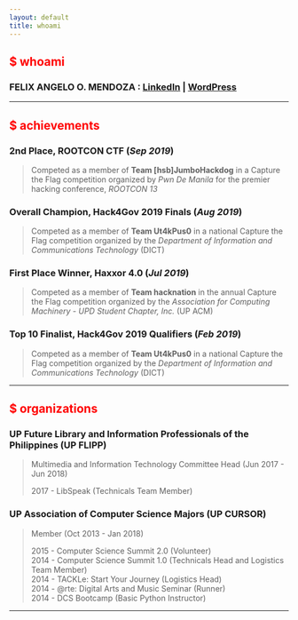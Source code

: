 ```yaml
---
layout: default
title: whoami
---
```


## <span style="color:red">$ whoami</span>

### __FELIX ANGELO O. MENDOZA__ : [LinkedIn](https://www.linkedin.com/in/faomendoza/) | [WordPress](https://fiftyliterbox.wordpress.com/)

---

## <span style="color:red">$ achievements</span>

### __2nd Place, ROOTCON CTF__ (_Sep 2019_)
> Competed as a member of __Team [hsb]JumboHackdog__ in a Capture the Flag competition organized by _Pwn De Manila_ for the premier hacking conference, _ROOTCON 13_

### __Overall Champion, Hack4Gov 2019 Finals__ (_Aug 2019_)
> Competed as a member of __Team Ut4kPus0__ in a national Capture the Flag competition organized by the _Department of Information and Communications Technology_ (DICT)

### __First Place Winner, Haxxor 4.0__ (_Jul 2019_)
> Competed as a member of __Team hacknation__ in the annual Capture the Flag competition organized by the _Association for Computing Machinery - UPD Student Chapter, Inc._ (UP ACM)

### __Top 10 Finalist, Hack4Gov 2019 Qualifiers__ (_Feb 2019_)
> Competed as a member of __Team Ut4kPus0__ in a national Capture the Flag competition organized by the _Department of Information and Communications Technology_ (DICT)

---

## <span style="color:red">$ organizations</span>

### UP Future Library and Information Professionals of the Philippines (UP FLIPP) 
> Multimedia and Information Technology Committee Head (Jun 2017 - Jun 2018)
>
> 2017 - LibSpeak (Technicals Team Member) 


### UP Association of Computer Science Majors (UP CURSOR)
> Member (Oct 2013 - Jan 2018)
>
> 2015 - Computer Science Summit 2.0 (Volunteer)<br/>
> 2014 - Computer Science Summit 1.0 (Technicals Head and Logistics Team Member)<br/>
> 2014 - TACKLe: Start Your Journey (Logistics Head)<br/>
> 2014 - @rte: Digital Arts and Music Seminar (Runner)<br/>
> 2014 - DCS Bootcamp (Basic Python Instructor)

---
